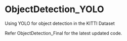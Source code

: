 # ObjectDetection_YOLO
Using YOLO for object detection in the KITTI Dataset

Refer ObjectDetection_Final for the latest updated code.

